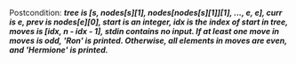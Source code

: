 Postcondition: ***tree is [s, nodes[s][1], nodes[nodes[s][1]][1], ..., e, e], curr is e, prev is nodes[e][0], start is an integer, idx is the index of start in tree, moves is [idx, n - idx - 1], stdin contains no input. If at least one move in moves is odd, 'Ron' is printed. Otherwise, all elements in moves are even, and 'Hermione' is printed.***